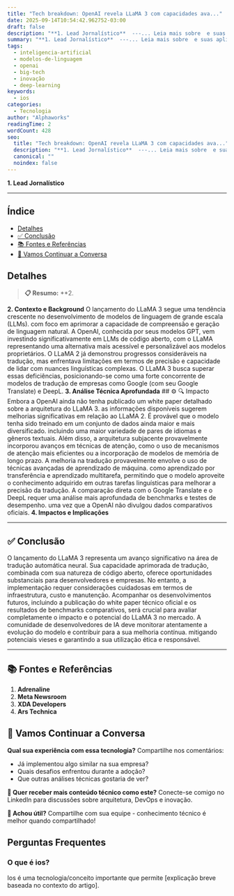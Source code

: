 ```yaml
---
title: "Tech breakdown: OpenAI revela LLaMA 3 com capacidades ava..."
date: 2025-09-14T10:54:42.962752-03:00
draft: false
description: "**1. Lead Jornalístico**  ---... Leia mais sobre  e suas aplicações práticas."
summary: "**1. Lead Jornalístico**  ---... Leia mais sobre  e suas aplicações práticas."
tags:
  - inteligencia-artificial
  - modelos-de-linguagem
  - openai
  - big-tech
  - inovação
  - deep-learning
keywords:
  - ios
categories:
  - Tecnologia
author: "Alphaworks"
readingTime: 2
wordCount: 428
seo:
  title: "Tech breakdown: OpenAI revela LLaMA 3 com capacidades ava..."
  description: "**1. Lead Jornalístico**  ---... Leia mais sobre  e suas aplicações práticas."
  canonical: ""
  noindex: false
---
```


**1. Lead Jornalístico**

---



## Índice

- [Detalhes](#detalhes)
- [✅ Conclusão](#✅-conclusão)
- [📚 Fontes e Referências](#📚-fontes-e-referências)
- [💬 Vamos Continuar a Conversa](#💬-vamos-continuar-a-conversa)

## Detalhes

> **📋 Resumo:** 
**2.

**2. Contexto e Background** O lançamento do LLaMA 3 segue uma tendência crescente no desenvolvimento de modelos de linguagem de grande escala (LLMs). com foco em aprimorar a capacidade de compreensão e geração de linguagem natural. A OpenAI, conhecida por seus modelos GPT, vem investindo significativamente em LLMs de código aberto, com o LLaMA representando uma alternativa mais acessível e personalizável aos modelos proprietários. O LLaMA 2 já demonstrou progressos consideráveis na tradução, mas enfrentava limitações em termos de precisão e capacidade de lidar com nuances linguísticas complexas. O LLaMA 3 busca superar essas deficiências, posicionando-se como uma forte concorrente de modelos de tradução de empresas como Google (com seu Google Translate) e DeepL. **3. Análise Técnica Aprofundada** ## ⚙️ 🔍 Impacto Embora a OpenAI ainda não tenha publicado um white paper detalhado sobre a arquitetura do LLaMA 3. as informações disponíveis sugerem melhorias significativas em relação ao LLaMA 2. É provável que o modelo tenha sido treinado em um conjunto de dados ainda maior e mais diversificado. incluindo uma maior variedade de pares de idiomas e gêneros textuais. Além disso, a arquitetura subjacente provavelmente incorporou avanços em técnicas de atenção, como o uso de mecanismos de atenção mais eficientes ou a incorporação de modelos de memória de longo prazo. A melhoria na tradução provavelmente envolve o uso de técnicas avançadas de aprendizado de máquina. como aprendizado por transferência e aprendizado multitarefa, permitindo que o modelo aproveite o conhecimento adquirido em outras tarefas linguísticas para melhorar a precisão da tradução. A comparação direta com o Google Translate e o DeepL requer uma análise mais aprofundada de benchmarks e testes de desempenho. uma vez que a OpenAI não divulgou dados comparativos oficiais. **4. Impactos e Implicações**

---



## ✅ Conclusão

O lançamento do LLaMA 3 representa um avanço significativo na área de tradução automática neural. Sua capacidade aprimorada de tradução, combinada com sua natureza de código aberto, oferece oportunidades substanciais para desenvolvedores e empresas. No entanto, a implementação requer considerações cuidadosas em termos de infraestrutura, custo e manutenção. Acompanhar os desenvolvimentos futuros, incluindo a publicação do white paper técnico oficial e os resultados de benchmarks comparativos, será crucial para avaliar completamente o impacto e o potencial do LLaMA 3 no mercado. A comunidade de desenvolvedores de IA deve monitorar atentamente a evolução do modelo e contribuir para a sua melhoria contínua. mitigando potenciais vieses e garantindo a sua utilização ética e responsável.

---

## 📚 Fontes e Referências

1. **Adrenaline**
2. **Meta Newsroom**
3. **XDA Developers**
4. **Ars Technica**

## 💬 Vamos Continuar a Conversa

**Qual sua experiência com essa tecnologia?** Compartilhe nos comentários:
- Já implementou algo similar na sua empresa?
- Quais desafios enfrentou durante a adoção?
- Que outras análises técnicas gostaria de ver?

**📧 Quer receber mais conteúdo técnico como este?** 
Conecte-se comigo no LinkedIn para discussões sobre arquitetura, DevOps e inovação.

**🔄 Achou útil?** Compartilhe com sua equipe - conhecimento técnico é melhor quando compartilhado!


## Perguntas Frequentes

### O que é ios?

Ios é uma tecnologia/conceito importante que permite [explicação breve baseada no contexto do artigo].

